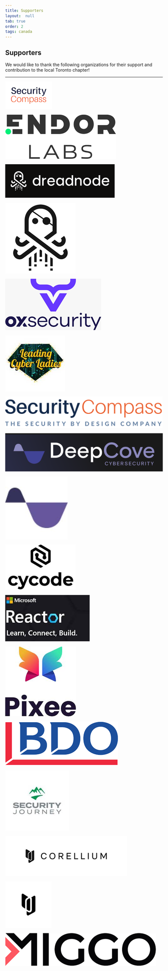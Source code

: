 ```yaml
---
title: Supporters
layout:  null
tab: true
order: 2
tags: canada
---
```


Supporters
----------


We would like to thank the following organizations for their support and
contribution to the local Toronto chapter\!

--------------

![Security-Compass](assets/images/OWASP-Toronto-Local-Chapter-Supporter-Securitycompass-stacked.jpg)

![EndorLabs](assets/images/OWASP-Toronto-Local-Chapter-Supporter-EndorLabs.png)

![Dreadnode](assets/images/OWASP-Toronto-Local-Chapter-Supporter-Dreadnode.png)

![Dreadnode-tiny](assets/images/OWASP-Toronto-Local-Chapter-Supporter-Dreadnode-tiny.png)

![OXSecurity](assets/images/OWASP-Toronto-Local-Chapter-Supporter-OXSecurity.png)

![LCL](assets/images/OWASP-Toronto-Local-Chapter-Supporter-LCL.jpg)

![SecurityCompass](assets/images/OWASP-Toronto-Local-Chapter-Supporter-SecurityCompass.png)

![Deepcove](assets/images/OWASP-Toronto-Local-Chapter-Supporter-Deepcove.png)

![Deepcove-tiny](assets/images/OWASP-Toronto-Local-Chapter-Supporter-Deepcove-tiny.png)

![Cycode](assets/images/OWASP-Toronto-Local-Chapter-Supporter-Cycode.jpg)

![MSReactor](assets/images/OWASP-Toronto-Local-Chapter-Supporter-MSReactor.jpg)

![PIXEE](assets/images/OWASP-Toronto-Local-Chapter-Supporter-PIXEE.jpg)

![BDO](assets/images/OWASP-Toronto-Local-Chapter-Supporter-BDO.png)

![SecurityJourney](assets/images/OWASP-Toronto-Local-Chapter-Supporter-SecurityJourney.jpg)

![Corellium](assets/images/OWASP-Toronto-Local-Chapter-Supporter-Corellium.png)

![Corellium-tiny](assets/images/OWASP-Toronto-Local-Chapter-Supporter-Corellium-tiny.png)

![Miggo](assets/images/OWASP-Toronto-Local-Chapter-Supporter-Miggo.png)
